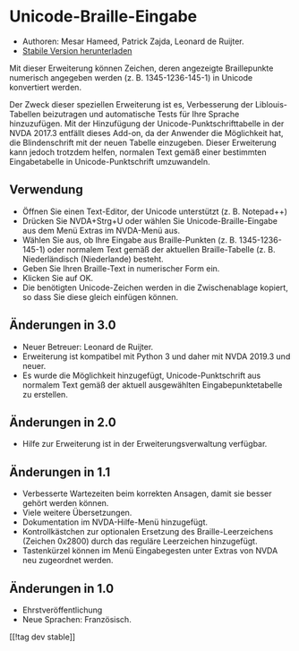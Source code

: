 # Unicode-Braille-Eingabe #

* Authoren: Mesar Hameed, Patrick Zajda, Leonard de Ruijter.
* [Stabile Version herunterladen][1]

Mit dieser Erweiterung können Zeichen, deren angezeigte Braillepunkte
numerisch angegeben werden (z. B. 1345-1236-145-1) in Unicode konvertiert
werden.

Der Zweck dieser speziellen Erweiterung ist es, Verbesserung der
Liblouis-Tabellen beizutragen und automatische Tests für Ihre Sprache
hinzuzufügen.  Mit der Hinzufügung der Unicode-Punktschrifttabelle in der
NVDA 2017.3 entfällt dieses Add-on, da der Anwender die Möglichkeit hat, die
Blindenschrift mit der neuen Tabelle einzugeben.  Dieser Erweiterung kann
jedoch trotzdem helfen, normalen Text gemäß einer bestimmten Eingabetabelle
in Unicode-Punktschrift umzuwandeln.

## Verwendung

* Öffnen Sie einen Text-Editor, der Unicode unterstützt (z. B. Notepad++)
* Drücken Sie NVDA+Strg+U oder wählen Sie Unicode-Braille-Eingabe aus dem
  Menü Extras im NVDA-Menü aus.
* Wählen Sie aus, ob Ihre Eingabe aus Braille-Punkten
  (z. B. 1345-1236-145-1) oder normalem Text gemäß der aktuellen
  Braille-Tabelle (z. B. Niederländisch (Niederlande) besteht.
* Geben Sie Ihren Braille-Text in numerischer Form ein.
* Klicken Sie auf OK.
* Die benötigten Unicode-Zeichen werden in die Zwischenablage kopiert, so
  dass Sie diese gleich einfügen können.

## Änderungen in 3.0

* Neuer Betreuer: Leonard de Ruijter.
* Erweiterung ist kompatibel mit Python 3 und daher mit NVDA 2019.3 und
  neuer.
* Es wurde die Möglichkeit hinzugefügt, Unicode-Punktschrift aus normalem
  Text gemäß der aktuell ausgewählten Eingabepunktetabelle zu erstellen.

## Änderungen in 2.0

* Hilfe zur Erweiterung ist in der Erweiterungsverwaltung verfügbar.

## Änderungen in 1.1 ##

* Verbesserte Wartezeiten beim korrekten Ansagen, damit sie besser gehört
  werden können.
* Viele weitere Übersetzungen.
* Dokumentation im NVDA-Hilfe-Menü hinzugefügt.
* Kontrollkästchen zur optionalen Ersetzung des Braille-Leerzeichens
  (Zeichen 0x2800) durch das reguläre Leerzeichen hinzugefügt.
* Tastenkürzel können im Menü Eingabegesten unter Extras von NVDA neu
  zugeordnet werden.

## Änderungen in 1.0 ##

* Ehrstveröffentlichung
* Neue Sprachen: Französisch.

[[!tag dev stable]]

[1]: https://addons.nvda-project.org/files/get.php?file=ubi
